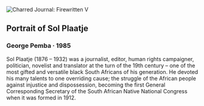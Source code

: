 <div class="artwork-of-the-day">
  <div class="container">
    <div class="img-wrapper">
      <img
        src="https://uploads3.wikiart.org/images/george-pemba/portrait-of-sol-plaatje-1985.jpg!Large.jpg"
        alt="Charred Journal: Firewritten V" />
    </div>
    <div class="artwork-detail">
      <div class="artwork-origin"> 
        <h2 class="artwork-name">Portrait of Sol Plaatje</h2>
        <h3 class="artist">
          George Pemba
                    ·  1985
        </h3>
      </div>
      <p class="description">
        <span class="artwork-description-text ng-binding" ng-bind-html="viewModel.ArtworkOfTheDay.Description | unsafe">Sol Plaatje (1876 – 1932) was a journalist, editor, human rights campaigner, politician, novelist and translator at the turn of the 19th century – one of the most gifted and versatile black South Africans of his generation. He devoted his many talents to one overriding cause; the struggle of the African people against injustice and dispossession, becoming the first General Corresponding Secretary of the South African Native National Congress when it was formed in 1912.</span>
                        <div class="text-shadow-container" ng-show="showShadow" style=""></div>
      </p>
    </div>
  </div>

</div>
